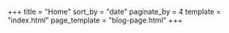 +++
title = "Home"
sort_by = "date"
paginate_by = 4
template = "index.html"
page_template = "blog-page.html"
+++
